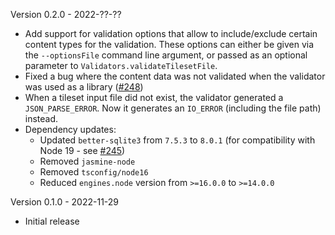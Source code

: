 

Version 0.2.0 - 2022-??-??

- Add support for validation options that allow to include/exclude certain content types for the validation. These options can either be given via the `--optionsFile` command line argument, or passed as an optional parameter to `Validators.validateTilesetFile`.
- Fixed a bug where the content data was not validated when the validator was used as a library ([#248](https://github.com/CesiumGS/3d-tiles-validator/issues/248))
- When a tileset input file did not exist, the validator generated a `JSON_PARSE_ERROR`. Now it generates an `IO_ERROR` (including the file path) instead.
- Dependency updates:
  - Updated `better-sqlite3` from `7.5.3` to `8.0.1` (for compatibility with Node 19 - see [#245](https://github.com/CesiumGS/3d-tiles-validator/issues/245))
  - Removed `jasmine-node` 
  - Removed `tsconfig/node16`
  - Reduced `engines.node` version from `>=16.0.0` to `>=14.0.0`

Version 0.1.0 - 2022-11-29
  
  - Initial release